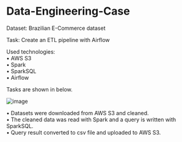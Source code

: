 # Data-Engineering-Case

Dataset: Brazilian E-Commerce dataset

Task: Create an ETL pipeline with Airflow

Used technologies: <br/>
•	AWS S3 <br/>
•	Spark <br/>
•	SparkSQL <br/>
•	Airflow <br/>

Tasks are shown in below. <br/>

![image](https://user-images.githubusercontent.com/13195544/158159376-5c631513-b25e-4bb7-a11e-6cf16c4ddd97.png)

• Datasets were downloaded from AWS S3 and cleaned. <br/>
• The cleaned data was read with Spark and a query is written with SparkSQL. <br/>
• Query result converted to csv file and uploaded to AWS S3. <br/>
